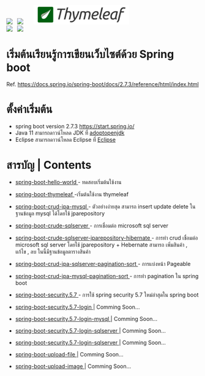 <img src="https://spring.io/images/spring-logo-9146a4d3298760c2e7e49595184e1975.svg" width="200"/>  &nbsp;  <img src="https://adoptopenjdk.net/dist/assets/adopt_logo_blue.svg" width="300"/>&nbsp;&nbsp;&nbsp;&nbsp;   &nbsp; <img src="https://raw.githubusercontent.com/thymeleaf/thymeleaf-org/main/artwork/thymeleaf%202016/thymeleaf_logo_white.png" width="250"/>  
<img src="https://mariadb.com/wp-content/uploads/2019/11/mariadb-horizontal-blue.svg" width="250"/> &nbsp;&nbsp;<img src="https://seeklogo.com/images/M/microsoft-sql-server-logo-96AF49E2B3-seeklogo.com.png" width="150"/>

# เริ่มต้นเรียนรู้การเขียนเว็บไซต์ด้วย Spring boot
Ref. https://docs.spring.io/spring-boot/docs/2.7.3/reference/html/index.html
<br/>
# ตั้งค่าเริ่มต้น
- spring boot version 2.7.3 https://start.spring.io/
- Java 11  สามารถดาวน์โหลด JDK ที่ <a href="https://adoptopenjdk.net/"> adoptopenjdk</a>
- Eclipse สามารถดาวน์โหลด Eclipse ที่ <a href="https://www.eclipse.org/"> Eclipse </a>
# สารบัญ | Contents
* <a href="https://github.com/kiadbodinchansuk/spring-boot/tree/main/spring-boot-hello-world"> spring-boot-hello-world </a> - ทดสอบเริ่มต้นใช้งาน
* <a href="https://github.com/kiadbodinchansuk/spring-boot/tree/main/spring-boot-thymeleaf"> spring-boot-thymeleaf </a> -เริ่มต้นใช้งาน thymeleaf
* <a href="https://github.com/kiadbodinchansuk/spring-boot/tree/main/spring-boot-crud-jpa-mysql"> spring-boot-crud-jpa-mysql </a> - ตัวอย่างง่ายสุด สามารถ insert update delete ในฐานข้อมูล mysql ได้โดยใช้ jparepository
* <a href="https://github.com/kiadbodinchansuk/spring-boot/tree/main/spring-boot-crude-sqlserver"> spring-boot-crude-sqlserver </a> - การเชื่อมต่อ microsoft sql server
* <a href="https://github.com/kiadbodinchansuk/spring-boot/tree/main/spring-boot-crude-sqlserver-jparepository-hibernate"> spring-boot-crude-sqlserver-jparepository-hibernate </a> -  การทำ crud เชื่อมต่อ microsoft sql server โดยใช้ jparepository + Hebernate สามารถ เพิ่มสินค้า , แก้ไข , ลบ ในนี้มีฐานข้อมูลตารางสินค้า
* <a href="https://github.com/kiadbodinchansuk/spring-boot/tree/main/spring-boot-crud-jpa-sqlserver-pagination-sort"> spring-boot-crud-jpa-sqlserver-pagination-sort </a> - การแบ่งหน้า Pageable

* <a href="https://github.com/kiadbodinchansuk/spring-boot/tree/main/spring-boot-crud-jpa-mysql-pagination-sort"> spring-boot-crud-jpa-mysql-pagination-sort </a> - การทำ pagination ใน spring boot 
*  <a href="https://github.com/kiadbodinchansuk/spring-boot/tree/main/spring-boot-security"> spring-boot-security.5.7 </a> - การใช้ spring security 5.7 ใหม่ล่าสุดใน spring boot 
*  <a href="https://github.com/kiadbodinchansuk/spring-boot/tree/main/spring-boot-security">spring-boot-security.5.7-login </a> | Comming Soon...
*  <a href="https://github.com/kiadbodinchansuk/spring-boot/tree/main/spring-boot-security-login-mysql">spring-boot-security.5.7-login-mysql </a> | Comming Soon...
*  <a href="https://github.com/kiadbodinchansuk/spring-boot/tree/main/spring-boot-security">spring-boot-security.5.7-login-sqlserver </a> | Comming Soon...
*  <a href="https://github.com/kiadbodinchansuk/spring-boot/tree/main/spring-boot-security-login-sqlserver">spring-boot-security.5.7-login-sqlserver </a> | Comming Soon...
*  <a href="https://github.com/kiadbodinchansuk/spring-boot/tree/main/spring-boot-upload-file">spring-boot-upload-file </a> | Comming Soon...
*  <a href="https://github.com/kiadbodinchansuk/spring-boot/tree/main/spring-boot-upload-image">spring-boot-upload-image </a> | Comming Soon...







